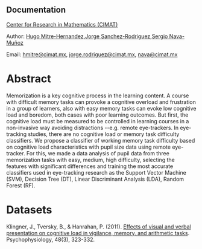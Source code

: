 ## Documentation

[Center for Research in Mathematics (CIMAT)](http://www.cimat.mx/en)

Author: [Hugo Mitre-Hernandez](http://scholar.google.com/citations?user=TjQqDSIAAAAJ&hl=en),[Jorge Sanchez-Rodriguez](https://scholar.google.com/citations?user=1hWlnBoAAAAJ&hl=en),[Sergio Nava-Muñoz](https://scholar.google.com/schhp?hl=es)

Email: hmitre@cimat.mx, jorge.rodriguez@cimat.mx, nava@cimat.mx 

# Abstract
Memorization is a key cognitive process in the learning content. A course with difficult memory tasks can provoke a cognitive overload and frustration in a group of learners, also with easy memory tasks can evoke low cognitive load and boredom, both cases with poor learning outcomes. But first, the cognitive load must be measured to be controlled in learning courses in a non-invasive way avoiding distractions --e.g. remote eye-trackers. In eye-tracking studies, there are no cognitive load or memory task difficulty classifiers. We propose a classifier of working memory task difficulty based on cognitive load characteristics with pupil size data using remote eye-tracker. For this, we made a data analysis of pupil data from three memorization tasks with easy, medium, high difficulty, selecting the features with significant differences and training the most accurate classifiers used in eye-tracking research as the Support Vector Machine (SVM), Decision Tree (DT), Linear Discriminant Analysis (LDA), Random Forest (RF).

# Datasets
Klingner, J., Tversky, B., & Hanrahan, P. (2011). [Effects of visual and verbal presentation on cognitive load in vigilance, memory, and arithmetic tasks](https://onlinelibrary.wiley.com/doi/abs/10.1111/j.1469-8986.2010.01069.x). Psychophysiology, 48(3), 323-332.